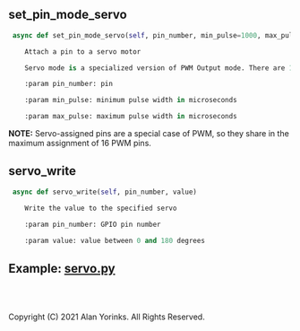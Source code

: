 ## set_pin_mode_servo

```python
 async def set_pin_mode_servo(self, pin_number, min_pulse=1000, max_pulse=2000)

    Attach a pin to a servo motor

    Servo mode is a specialized version of PWM Output mode. There are 16 PWM pins shared between the Servo and PWM Output modes.

    :param pin_number: pin

    :param min_pulse: minimum pulse width in microseconds

    :param max_pulse: maximum pulse width in microseconds

```
**NOTE:** Servo-assigned pins are a special case of PWM,  so they share in the maximum 
assignment of 16 PWM pins.

## servo_write
```python
 async def servo_write(self, pin_number, value)

    Write the value to the specified servo

    :param pin_number: GPIO pin number

    :param value: value between 0 and 180 degrees
```


## Example: [servo.py](https://github.com/MrYsLab/tmx-pico-aio/blob/master/examples/servo.py)


<br>
<br>

Copyright (C) 2021 Alan Yorinks. All Rights Reserved.